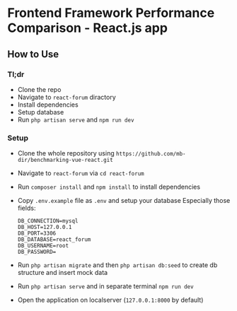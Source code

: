 # Frontend Framework Performance Comparison - React.js app

## How to Use

### Tl;dr

-   Clone the repo
-   Navigate to `react-forum` diractory
-   Install dependencies
-   Setup database
-   Run `php artisan serve` and `npm run dev`

### Setup

-   Clone the whole repository using `https://github.com/mb-dir/benchmarking-vue-react.git`
-   Navigate to `react-forum` via `cd react-forum`
-   Run `composer install` and `npm install` to install dependencies
-   Copy `.env.example` file as `.env` and setup your database
    Especially those fields:

    ```
    DB_CONNECTION=mysql
    DB_HOST=127.0.0.1
    DB_PORT=3306
    DB_DATABASE=react_forum
    DB_USERNAME=root
    DB_PASSWORD=
    ```

-   Run `php artisan migrate` and then `php artisan db:seed` to create db structure and insert mock data
-   Run `php artisan serve` and in separate terminal `npm run dev`
-   Open the application on localserver (`127.0.0.1:8000` by default)
